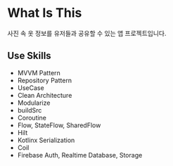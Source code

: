 # What Is This  
사진 속 옷 정보를 유저들과 공유할 수 있는 앱 프로젝트입니다.

## Use Skills  
* MVVM Pattern
* Repository Pattern
* UseCase
* Clean Architecture
* Modularize
* buildSrc
* Coroutine
* Flow, StateFlow, SharedFlow
* Hilt
* Kotlinx Serialization
* Coil
* Firebase Auth, Realtime Database, Storage
